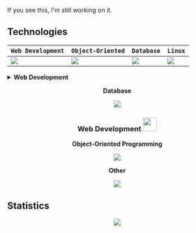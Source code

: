 If you see this, I'm still working on it.

<h2>Technologies</h2>

| `Web Development` | `Object-Oriented` | `Database` | `Linux` |
| -- | -- | -- | -- |
|<img src="https://skillicons.dev/icons?i=html,css,js,nodejs&perline=4"/>|<img src="https://skillicons.dev/icons?i=cs,java&perline=2"/>|<img src="https://skillicons.dev/icons?i=mysql,mongodb&perline=3"/>|<img src="https://skillicons.dev/icons?i=bash&perline=3"/>|



<details>
<summary><b>Web Development</b></summary>
<img src="https://skillicons.dev/icons?i=html,css,js,nodejs&perline=3"/>
</details>


<div align="center">
  
  <b>Database</b>
    
  <img src="https://skillicons.dev/icons?i=mysql"/>
  
  <h3>Web Development <img height="32px" src="https://skillicons.dev/icons?i=html,css,js,nodejs"/></h3>
  
  <b>Object-Oriented Programming</b>
    
  <img src="https://skillicons.dev/icons?i=cs"/>
  
  <b>Other</b>
    
  <img src="https://skillicons.dev/icons?i=java"/>

</div>

## Statistics
<div align="center">
<img src="http://github-profile-summary-cards.vercel.app/api/cards/profile-details?username=deltagamingch&theme=tokyonight"/>
</div>

